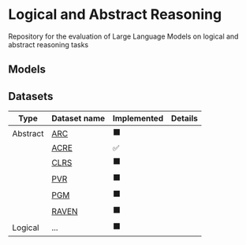 # Logical and Abstract Reasoning

Repository for the evaluation of Large Language Models on logical and abstract reasoning tasks

## Models


## Datasets


|   Type   | Dataset name                              | Implemented          | Details |
|----------|-------------------------------------------|----------------------|---------|
| Abstract | [ARC](https://arxiv.org/abs/1911.01547)   | :black_large_square: |
|          | [ACRE](http://arxiv.org/abs/2103.14232)   | :white_check_mark:   |
|          | [CLRS](https://arxiv.org/abs/2205.15659v2)| :black_large_square: |
|          | [PVR](http://arxiv.org/abs/2107.12580)    | :black_large_square: |
|          | [PGM](https://icml.cc/Conferences/2018/Schedule?showEvent=2194)                                       | :black_large_square: |
|          | [RAVEN](https://openaccess.thecvf.com/content_CVPR_2019/html/Zhang_RAVEN_A_Dataset_for_Relational_and_Analogical_Visual_REasoNing_CVPR_2019_paper.html)                                     | :black_large_square: |
| Logical  | ...                                       | :black_large_square: |



